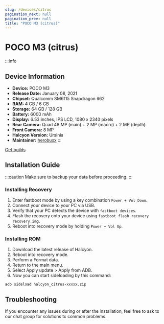 ```yaml
---
slug: /devices/citrus
pagination_next: null
pagination_prev: null
title: "POCO M3 (citrus)"
---
```


# POCO M3 (citrus)
:::info
## Device Information

- **Device:** POCO M3
- **Release Date:** January 08, 2021
- **Chipset:** 	Qualcomm SM6115 Snapdragon 662
- **RAM:** 4 GB / 6 GB
- **Storage:** 64 GB / 128 GB
- **Battery:** 6000 mAh
- **Display:** 6.53 inches, IPS LCD, 1080 x 2340 pixels
- **Rear Camera:** Quad 48 MP (main) + 2 MP (macro) + 2 MP (depth)
- **Front Camera:** 8 MP
- **Halcyon Version:** Ursinia
- **Maintainer:** [herobuxx](https://github.com/herobuxx)
:::

<a href="https://www.pling.com/p/2058150/" class="button button--primary">Get builds</a>

## Installation Guide
:::caution
Make sure to backup your data before proceeding.
:::

### Installing Recovery
1. Enter fastboot mode by using a key combination `Power + Vol Down`.
2. Connect your device to your PC via USB.
4. Verify that your PC detects the device with `fastboot devices`.
5. Flash the recovery onto your device using `fastboot flash recovery recovery.img`.
6. Reboot into recovery mode by holding `Power + Vol Up`.

### Installing ROM
1. Download the latest release of Halcyon.
2. Reboot into recovery mode.
3. Perform a Format data.
4. Return to the main menu.
5. Select Apply update > Apply from ADB.
6. Now you can start sideloading by this command:
```
adb sideload halcyon_citrus-xxxxx.zip
```

## Troubleshooting

If you encounter any issues during or after the installation, feel free to ask to our chat group for solutions to common problems.